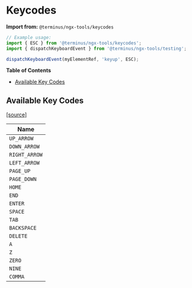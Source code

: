 <h1>Keycodes</h1>

**Import from:** `@terminus/ngx-tools/keycodes`

```typescript
// Example usage:
import { ESC } from '@terminus/ngx-tools/keycodes';
import { dispatchKeyboardEvent } from '@terminus/ngx-tools/testing';

dispatchKeyboardEvent(myElementRef, 'keyup', ESC);
```


<!-- START doctoc generated TOC please keep comment here to allow auto update -->
<!-- DON'T EDIT THIS SECTION, INSTEAD RE-RUN doctoc TO UPDATE -->
**Table of Contents**

- [Available Key Codes](#available-key-codes)

<!-- END doctoc generated TOC please keep comment here to allow auto update -->

## Available Key Codes

[[source]](src/keycodes.const.ts)

| Name          |
|---------------|
| `UP_ARROW`    |
| `DOWN_ARROW`  |
| `RIGHT_ARROW` |
| `LEFT_ARROW`  |
| `PAGE_UP`     |
| `PAGE_DOWN`   |
| `HOME`        |
| `END`         |
| `ENTER`       |
| `SPACE`       |
| `TAB`         |
| `BACKSPACE`   |
| `DELETE`      |
| `A`           |
| `Z`           |
| `ZERO`        |
| `NINE`        |
| `COMMA`       |

